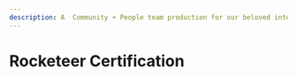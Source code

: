 ```yaml
---
description: A  Community + People team production for our beloved internal community
---
```


# Rocketeer Certification

